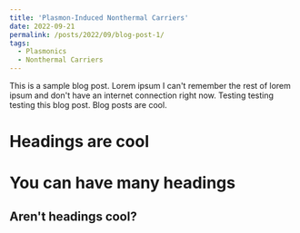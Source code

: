 ```yaml
---
title: 'Plasmon-Induced Nonthermal Carriers'
date: 2022-09-21
permalink: /posts/2022/09/blog-post-1/
tags:
  - Plasmonics
  - Nonthermal Carriers
---
```


This is a sample blog post. Lorem ipsum I can't remember the rest of lorem ipsum and don't have an internet connection right now. Testing testing testing this blog post. Blog posts are cool.

Headings are cool
======

You can have many headings
======

Aren't headings cool?
------
